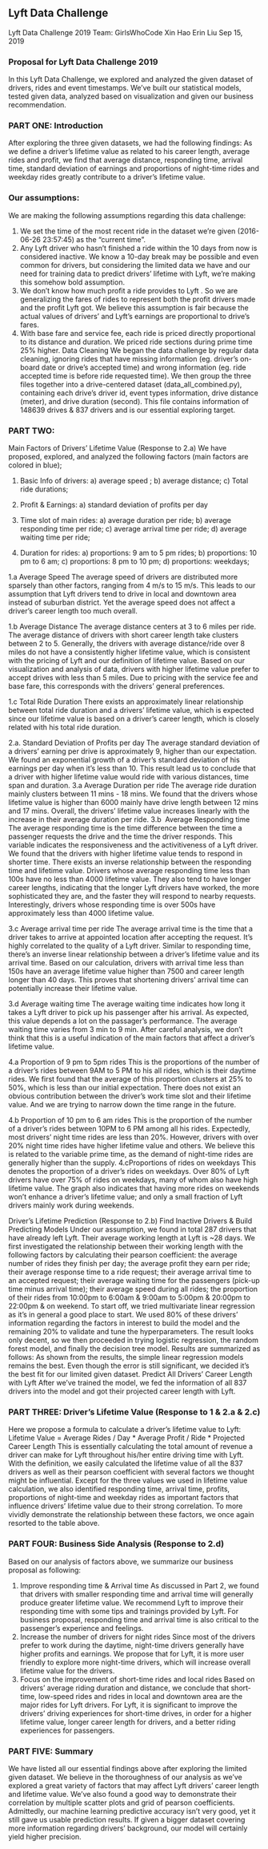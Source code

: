 ##                                                Lyft Data Challenge

Lyft Data Challenge 2019
Team: GirlsWhoCode Xin Hao Erin Liu
Sep 15, 2019

### Proposal for Lyft Data Challenge 2019
In this Lyft Data Challenge, we explored and analyzed the given dataset of drivers, rides and event timestamps. We’ve built our statistical models, tested given data, analyzed based on visualization and given our business recommendation.

### PART ONE: Introduction
After exploring the three given datasets, we had the following findings:
As we define a driver’s lifetime value as related to his career length, average rides and profit, we find that average distance, responding time, arrival time, standard deviation of earnings and proportions of night-time rides and weekday rides greatly contribute to a driver’s lifetime value.

### Our assumptions:
We are making the following assumptions regarding this data challenge:
1. We set the time of the most recent ride in the dataset we’re given (2016-06-26 23:57:45) as the “current time”.
2. Any Lyft driver who hasn’t finished a ride within the 10 days from now is considered inactive. We know a 10-day break may be possible and even common for drivers, but considering the limited data we have and our need for training data to predict drivers’ lifetime with Lyft, we’re making this somehow bold assumption.
3. We don’t know how much profit a ride provides to Lyft . So we are generalizing the fares of rides to represent both the profit drivers made and the profit Lyft got. We believe this assumption is fair because the actual values of drivers’ and Lyft’s earnings are proportional to drive’s fares.
4. With base fare and service fee, each ride is priced directly proportional to its distance and duration. We priced ride sections during prime time 25% higher.
Data Cleaning
We began the data challenge by regular data cleaning, ignoring rides that have missing information (eg. driver’s on-board date or drive’s accepted time) and wrong information (eg. ride accepted time is before ride requested time). We then group the three files together into a drive-centered dataset (data_all_combined.py), containing each drive’s driver id, event types information, drive distance (meter), and drive duration (second). This file contains information of 148639 drives & 837 drivers and is our essential exploring target.

### PART TWO:
Main Factors of Drivers’ Lifetime Value (Response to 2.a)
We have proposed, explored, and analyzed the following factors (main factors are colored in blue);
1) Basic Info of drivers:
  a) average speed ;
  b) average distance;
  c) Total ride durations;

2) Profit & Earnings:
  a) standard deviation of profits per day

3) Time slot of main rides:
  a) average duration per ride; 
  b) average responding time per ride;
  c) average arrival time per ride;
  d) average waiting time per ride;

4) Duration for rides: 
  a) proportions: 9 am to 5 pm rides;
  b) proportions: 10 pm to 6 am;
  c) proportions: 8 pm to 10 pm;
  d) proportions: weekdays;


1.a ​Average Speed
The average speed of drivers are distributed more sparsely than other factors, ranging from 4 m/s to 15 m/s. This leads to our assumption that Lyft drivers tend to drive in local and downtown area instead of suburban district. Yet the average speed does not affect a driver’s career length too much overall.

1.b ​Average Distance
The average distance centers at 3 to 6 miles per ride. The average distance of drivers with short career length take clusters between 2 to 5. Generally, the drivers with average distance/ride over 8 miles do not have a consistently higher lifetime value, which is consistent with the pricing of Lyft and our definition of lifetime value. Based on our visualization and analysis of data, drivers with higher lifetime value prefer to accept drives with less than 5 miles. Due to pricing with the service fee and base fare, this corresponds with the drivers’ general preferences.

1.c ​Total Ride Duration
There exists an approximately linear relationship between total ride duration and a drivers’ lifetime value, which is expected since our lifetime value is based on a driver’s career length, which is closely related with his total ride duration.

2.a. ​Standard Deviation of Profits per day
The average standard deviation of a drivers’ earning per drive is approximately 9, higher than our expectation. We found an exponential growth of a driver’s standard deviation of his earnings per day when it’s less than 10. This result lead us to conclude that a driver with higher lifetime value would ride with various distances, time span and duration. 3.a ​Average Duration per ride
The average ride duration mainly clusters between 11 mins - 18 mins. We found that the drivers whose lifetime value is higher than 6000 mainly have drive length between 12 mins and 17 mins. Overall, the drivers’ lifetime value increases linearly with the increase in their average duration per ride.
3.b ​ Average Responding time
The average responding time is the time difference between the time a passenger requests the drive and the time the driver responds. This variable indicates the responsiveness and the activitiveness of a Lyft driver. We found that the drivers with higher lifetime value tends to respond in shorter time. There exists an inverse relationship between the responding time and lifetime value. Drivers whose average responding time less than 100s have no less than 4000 lifetime value. They also tend to have longer career lengths, indicating that the longer Lyft drivers have worked, the more sophisticated they are, and the faster they will respond to nearby requests. Interestingly, drivers whose responding time is over 500s have approximately less than 4000 lifetime value.

3.c ​Average arrival time per ride
The average arrival time is the time that a driver takes to arrive at appointed location after accepting the request. It’s highly correlated to the quality of a Lyft driver. Similar to responding time, there’s an inverse linear relationship between a driver’s lifetime value and its arrival time. Based on our calculation, drivers with arrival time less than 150s have an average lifetime value higher than 7500 and career length longer than 40 days. This proves that shortening drivers’ arrival time can potentially increase their lifetime value.

3.d ​Average waiting time
The average waiting time indicates how long it takes a Lyft driver to pick up his passenger after his arrival. As expected, this value depends a lot on the passager’s performance. The average waiting time varies from 3 min to 9 min. After careful analysis, we don’t think that this is a useful indication of the main factors that affect a driver’s lifetime value.

4.a ​Proportion of 9 pm to 5pm rides
This is the proportions of the number of a driver’s rides between 9AM to 5 PM to his all rides, which is their daytime rides. We first found that the average of this proportion clusters at 25% to 50%, which is less than our initial expectation. There does not exist an obvious contribution between the driver’s work time slot and their lifetime value. And we are trying to narrow down the time range in the future.

4.b ​Proportion of 10 pm to 6 am rides
This is the proportion of the number of a driver’s rides between 10PM to 6 PM among all his rides. Expectedly, most drivers’ night time rides are less than 20%. However, drivers with over 20% night time rides have higher lifetime value and others. We believe this is related to the variable prime time, as the demand of night-time rides are generally higher than the supply.
4.c ​Proportions of rides on weekdays
This denotes the proportion of a driver’s rides on weekdays. Over 80% of Lyft drivers have over 75% of rides on weekdays, many of whom also have high lifetime value. The graph also indicates that having more rides on weekends won’t enhance a driver’s lifetime value; and only a small fraction of Lyft drivers mainly work during
weekends.
            
Driver’s Lifetime Prediction (Response to 2.b) Find Inactive Drivers & Build Predicting Models
Under our assumption, we found in total 287 drivers that have already left Lyft. Their average working length at Lyft is ~28 days. We first investigated the relationship between their working length with the following factors by calculating their pearson coefficient: the average number of rides they finish per day; the average profit they earn per ride; their average response time to a ride request; their average arrival time to an accepted request; their average waiting time for the passengers (pick-up time minus arrival time); their average speed during all rides; the proportion of their rides from 10:00pm to 6:00am & 9:00am to 5:00pm & 20:00pm to 22:00pm & on weekend. To start off, we tried multivariate linear regression as it’s in general a good place to start. We used 80% of these drivers’ information regarding the factors in interest to build the model and the remaining 20% to validate and tune the hyperparameters. The result looks only decent, so we then proceeded in trying logistic regression, the random forest model, and finally the decision tree model. Results are summarized as follows:
As shown from the results, the simple linear regression models remains the best. Even though the error is still significant, we decided it’s the best fit for our limited given dataset.
Predict All Drivers’ Career Length with Lyft
After we’ve trained the model, we fed the information of all 837 drivers into the model and got their projected career length with Lyft.

### PART THREE: Driver’s Lifetime Value (Response to 1 & 2.a & 2.c)
Here we propose a formula to calculate a driver’s lifetime value to Lyft:
Lifetime Value = Average Rides / Day * Average Profit / Ride * Projected Career Length
This is essentially calculating the total amount of revenue a driver can make for Lyft throughout his/her entire driving time with Lyft.
With the definition, we easily calculated the lifetime value of all the 837 drivers as well as their pearson coefficient with several factors we thought might be influential.
Except for the three values we used in lifetime value calculation, we also identified responding time, arrival time, profits, proportions of night-time and weekday rides as important factors that influence drivers’ lifetime value due to their strong correlation. To more vividly demonstrate the relationship between these factors, we once again resorted to the table above.

### PART FOUR: Business Side Analysis (Response to 2.d)
Based on our analysis of factors above, we summarize our business proposal as following:
1. Improve responding time & Arrival time
As discussed in Part 2, we found that drivers with smaller responding time and arrival time will generally produce greater lifetime value. We recommend Lyft to improve their responding time with some tips and trainings provided by Lyft. For business proposal, responding time and arrival time is also critical to the passenger’s experience and feelings.
2. Increase the number of drivers for night rides
Since most of the drivers prefer to work during the daytime, night-time drivers generally have higher profits and earnings. We propose that for Lyft, it is more user friendly to explore more night-time drivers, which will increase overall lifetime value for the drivers.
3. Focus on the improvement of short-time rides and local rides
Based on drivers’ average riding duration and distance, we conclude that short-time, low-speed rides and rides in local and downtown area are the major rides for Lyft drivers. For Lyft, it is significant to improve the drivers’ driving experiences for short-time drives, in order for a higher lifetime value, longer career length for drivers, and a better riding experiences for passengers.

### PART FIVE: Summary
We have listed all our essential findings above after exploring the limited given dataset. We believe in the thoroughness of our analysis as we’ve explored a great variety of factors that may affect Lyft drivers’ career length and lifetime value. We’ve also found a good way to demonstrate their correlation by multiple scatter plots and grid of pearson coefficients. Admittedly, our machine learning predictive accuracy isn’t very good, yet it still gave us usable prediction results. If given a bigger dataset covering more information regarding drivers’ background, our model will certainly yield higher precision.
    
